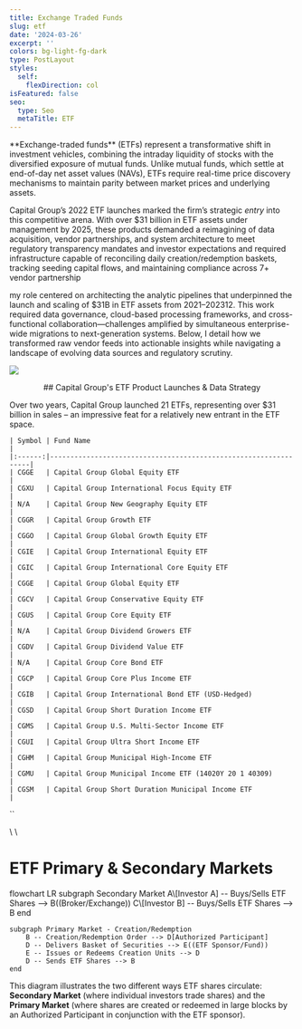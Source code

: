 ```yaml
---
title: Exchange Traded Funds
slug: etf
date: '2024-03-26'
excerpt: ''
colors: bg-light-fg-dark
type: PostLayout
styles:
  self:
    flexDirection: col
isFeatured: false
seo:
  type: Seo
  metaTitle: ETF
---
```

<div style="text-align: left">**Exchange-traded funds** (ETFs) represent a transformative shift in investment vehicles, combining the intraday liquidity of stocks with the diversified exposure of mutual funds. Unlike mutual funds, which settle at end-of-day net asset values (NAVs), ETFs require real-time price discovery mechanisms to maintain parity between market prices and underlying assets. </div>

Capital Group’s 2022 ETF launches marked the firm’s strategic *entry* into this competitive arena. With over $31 billion in ETF assets under management by 2025, these products demanded a reimagining of data acquisition, vendor partnerships, and system architecture to meet regulatory transparency mandates and investor expectations and required infrastructure capable of reconciling daily creation/redemption baskets, tracking seeding capital flows, and maintaining compliance across 7+ vendor partnership

my role centered on architecting the analytic pipelines that underpinned the launch and scaling of $31B in ETF assets from 2021–202312. This work required data governance, cloud-based processing frameworks, and cross-functional collaboration—challenges amplified by simultaneous enterprise-wide migrations to next-generation systems. Below, I detail how we transformed raw vendor feeds into actionable insights while navigating a landscape of evolving data sources and regulatory scrutiny.

![](/images/etfmutual.png)

<div style="text-align: center">## Capital Group's ETF Product Launches & Data Strategy</div>

Over two years, Capital Group launched 21 ETFs, representing over $31 billion in sales – an impressive feat for a relatively new entrant in the ETF space.

```
| Symbol | Fund Name                                                       |
|:------:|-----------------------------------------------------------------|
| CGGE   | Capital Group Global Equity ETF                                 |
| CGXU   | Capital Group International Focus Equity ETF                    |
| N/A    | Capital Group New Geography Equity ETF                          |
| CGGR   | Capital Group Growth ETF                                        |
| CGGO   | Capital Group Global Growth Equity ETF                          |
| CGIE   | Capital Group International Equity ETF                          |
| CGIC   | Capital Group International Core Equity ETF                     |
| CGGE   | Capital Group Global Equity ETF                                 |
| CGCV   | Capital Group Conservative Equity ETF                           |
| CGUS   | Capital Group Core Equity ETF                                   |
| N/A    | Capital Group Dividend Growers ETF                              |
| CGDV   | Capital Group Dividend Value ETF                                |
| N/A    | Capital Group Core Bond ETF                                     |
| CGCP   | Capital Group Core Plus Income ETF                              |
| CGIB   | Capital Group International Bond ETF (USD-Hedged)               |
| CGSD   | Capital Group Short Duration Income ETF                         |
| CGMS   | Capital Group U.S. Multi-Sector Income ETF                      |
| CGUI   | Capital Group Ultra Short Income ETF                            |
| CGHM   | Capital Group Municipal High-Income ETF                         |
| CGMU   | Capital Group Municipal Income ETF (14020Y 20 1 40309)          |
| CGSM   | Capital Group Short Duration Municipal Income ETF               |
```

``

<!DOCTYPE html>

<html lang="en">
<head>
  <meta charset="UTF-8" />
  <title>ETF Market Diagram</title>
  <!-- Mermaid.js library from jsDelivr CDN -->
  \<script src="https\://cdn.jsdelivr.net/npm/mermaid/dist/mermaid.min.js"></script>
  \<script>
    // Initialize Mermaid on page load
    mermaid.initialize({ startOnLoad: true });
  </script>
</head>
<body>

<h1>ETF Primary & Secondary Markets</h1>

<div class="mermaid">
flowchart LR
    subgraph Secondary Market
        A\[Investor A] -- Buys/Sells ETF Shares --> B((Broker/Exchange))
        C\[Investor B] -- Buys/Sells ETF Shares --> B
    end

    subgraph Primary Market - Creation/Redemption
        B -- Creation/Redemption Order --> D[Authorized Participant]
        D -- Delivers Basket of Securities --> E((ETF Sponsor/Fund))
        E -- Issues or Redeems Creation Units --> D
        D -- Sends ETF Shares --> B
    end

</div>

<p>
  This diagram illustrates the two different ways ETF shares circulate:
  <strong>Secondary Market</strong> (where individual investors trade shares) 
  and the <strong>Primary Market</strong> (where shares are created or 
  redeemed in large blocks by an Authorized Participant in conjunction with 
  the ETF sponsor).
</p>

</body>
</html>

